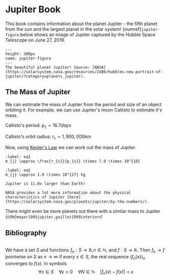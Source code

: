 # Jupiter Book

This book contains information about the planet Jupiter - the fifth planet from the sun and the largest planet in the solar system! {numref}`jupiter-figure` below shows an image of Jupiter captured by the Hubble Space Telescope on June 27, 2019.

```{figure} https://solarsystem.nasa.gov/system/resources/detail_files/2486_stsci-h-p1936a_1800.jpg
---
height: 300px
name: jupiter-figure
---
The beautiful planet Jupiter! Source: [NASA](https://solarsystem.nasa.gov/resources/2486/hubbles-new-portrait-of-jupiter/?category=planets_jupiter).
```

## The Mass of Jupiter

We can estimate the mass of Jupiter from the period and size of an object orbiting it. For example, we can use Jupiter's moon Callisto to estimate it's mass.

Callisto's period: $p_{c}=16.7 days$

Callisto's orbit radius: $r_{c}=1,900,000 km$

Now, using [Kepler's Law](https://solarsystem.nasa.gov/resources/310/orbits-and-keplers-laws/) we can work out the mass of Jupiter.

```{math}
:label: eq1
m_{j} \approx \frac{r_{c}}{p_{c}} \times 7.9 \times 10^{10}
```

```{math}
:label: eq2
m_{j} \approx 1.9 \times 10^{27} kg
```

```{margin} Did you know?
Jupiter is 11.0x larger than Earth!
```

```{hint}
NASA provides a lot more information about the physical characteristics of Jupiter [here](https://solarsystem.nasa.gov/planets/jupiter/by-the-numbers/).
```

There might even be more planets out there with a similar mass to Jupiter {cite}`mayor1995jupiter,guillot1999interiors`!

## Bibliography

```{bibliography} references.bib
```



We have a set $S$ and functions $f_n:S\to\mathbb{R}$,$n\in\mathbb{N}$, and $f:S\to \mathbb{R}$. Then $f_n\to f$ pointwise on $S$ as $n\to\infty$ if every $x\in S$, the real sequence $(f_n(x))_n$ converges to $f(x)$. In symbols
$$\forall x\in S \quad \forall \epsilon>0 \quad \forall N\in \mathbb{N}\quad \left|f_n(x)-f(x)\right|<\epsilon$$